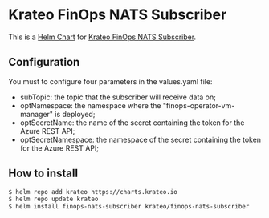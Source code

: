 # Krateo FinOps NATS Subscriber

This is a [Helm Chart](https://helm.sh/docs/topics/charts/) for [Krateo FinOps NATS Subscriber](https://github.com/krateoplatformops/finops-nats-subscriber).

## Configuration

You must to configure four parameters in the values.yaml file:
 - subTopic: the topic that the subscriber will receive data on;
 - optNamespace: the namespace where the "finops-operator-vm-manager" is deployed;
 - optSecretName: the name of the secret containing the token for the Azure REST API;
 - optSecretNamespace: the namespace of the secret containing the token for the Azure REST API;

## How to install

```sh
$ helm repo add krateo https://charts.krateo.io
$ helm repo update krateo
$ helm install finops-nats-subscriber krateo/finops-nats-subscriber
```
